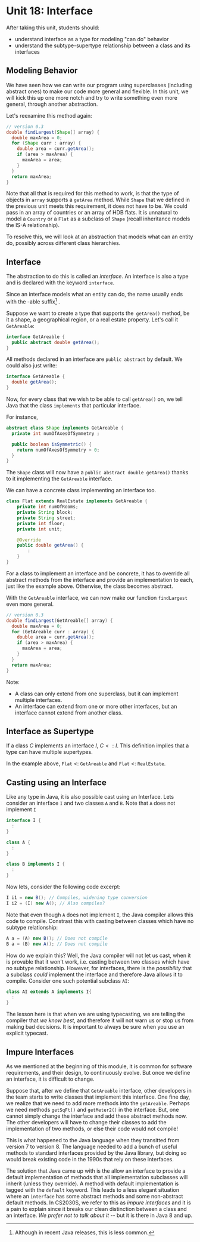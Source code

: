 # Unit 18: Interface

After taking this unit, students should:

- understand interface as a type for modeling "can do" behavior
- understand the subtype-supertype relationship between a class and its interfaces

## Modeling Behavior

We have seen how we can write our program using superclasses (including abstract ones) to make our code more general and flexible.  In this unit, we will kick this up one more notch and try to write something even more general, through another abstraction.

Let's reexamine this method again:
```Java
// version 0.3
double findLargest(Shape[] array) {
  double maxArea = 0;
  for (Shape curr : array) {
    double area = curr.getArea();
    if (area > maxArea) {
      maxArea = area;
    }
  }
  return maxArea;
}
```

Note that all that is required for this method to work, is that the type of objects in `array` supports a `getArea` method.  While `Shape` that we defined in the previous unit meets this requirement, it does not have to be.  We could pass in an array of countries or an array of HDB flats.  It is unnatural to model a `Country` or a `Flat` as a subclass of `Shape` (recall inheritance models the IS-A relationship).

To resolve this, we will look at an abstraction that models what can an entity do, possibly across different class hierarchies.

## Interface

The abstraction to do this is called an _interface_.  An interface is also a type and is declared with the keyword `interface`.

Since an interface models what an entity can do, the name usually ends with the -able suffix[^1] .

Suppose we want to create a type that supports the` getArea()` method, be it a shape, a geographical region, or a real estate property.  Let's call it `GetAreable`:
```Java
interface GetAreable {
  public abstract double getArea();
}
```

All methods declared in an interface are `public abstract` by default.  We could also just write:
```Java
interface GetAreable {
  double getArea();
}
```

Now, for every class that we wish to be able to call `getArea()` on, we tell Java that the class `implements` that particular interface.

For instance,
```Java
abstract class Shape implements GetAreable {
  private int numOfAxesOfSymmetry ;

  public boolean isSymmetric() {
    return numOfAxesOfSymmetry > 0;
  }
}
```

The `Shape` class will now have a `public abstract double getArea()` thanks to it implementing the `GetAreable` interface.

We can have a concrete class implementing an interface too.

```Java
class Flat extends RealEstate implements GetAreable {
	private int numOfRooms;
	private String block;
	private String street;
	private int floor;
	private int unit;

	@Override
	public double getArea() {
		:
	}
}
```

For a class to implement an interface and be concrete, it has to override all abstract methods from the interface and provide an implementation to each, just like the example above.  Otherwise, the class becomes abstract.

With the `GetAreable` interface, we can now make our function `findLargest` even more general.
```Java
// version 0.3
double findLargest(GetAreable[] array) {
  double maxArea = 0;
  for (GetAreable curr : array) {
    double area = curr.getArea();
    if (area > maxArea) {
      maxArea = area;
    }
  }
  return maxArea;
}
```

Note:

- A class can only extend from one superclass, but it can implement multiple interfaces.
- An interface can extend from one or more other interfaces, but an interface cannot extend from another class.

## Interface as Supertype

If a class $C$ implements an interface $I$, $C <: I$.   This definition implies that a type can have multiple supertypes.

In the example above, `Flat` <: `GetAreable` and `Flat` <: `RealEstate`.


## Casting using an Interface

Like any type in Java, it is also possible cast using an Interface. Lets consider an interface `I` and two classes `A` and `B`. Note that `A` does not implement `I`

```Java
interface I {
  :
}

class A {
  :
}

class B implements I {
  :
}
```

Now lets, consider the following code excerpt:

```Java
I i1 = new B(); // Compiles, widening type conversion
I i2 = (I) new A(); // Also compiles?
```

Note that even though `A` does not implement `I`, the Java compiler allows this code to compile. Constrast this with casting between classes which have no subtype relationship:

```Java
A a = (A) new B(); // Does not compile
B a = (B) new A(); // Does not compile
```

How do we explain this? Well, the Java compiler will not let us cast, when it is provable that it won't work, i.e. casting between two classes which have no subtype relationship. However, for interfaces, there is the *possibility* that a subclass *could* implement the interface and therefore Java allows it to compile. Consider one such potential subclass `AI`:

```Java
class AI extends A implements I{
  :
}
```

The lesson here is that when we are using typecasting, we are telling the compiler that *we know best*, and therefore it will not warn us or stop us from making bad decisions. It is important to always be sure when you use an explicit typecast.


## Impure Interfaces

As we mentioned at the beginning of this module, it is common for software requirements, and their design, to continuously evolve.  But once we define an interface, it is difficult to change.

Suppose that, after we define that `GetAreable` interface, other developers in the team starts to write classes that implement this interface.  One fine day, we realize that we need to add more methods into the `getAreable`.  Perhaps we need methods `getSqFt()` and `getMeter2()` in the interface.  But, one cannot simply change the interface and add these abstract methods now.  The other developers will have to change their classes to add the implementation of two methods, or else their code would not compile!

This is what happened to the Java language when they transitted from version 7 to version 8.  The language needed to add a bunch of useful methods to standard interfaces provided by the Java library, but doing so would break existing code in the 1990s that rely on these interfaces.

The solution that Java came up with is the allow an interface to provide a default implementation of methods that all implementation subclasses will inherit (unless they override).  A method with default implementation is tagged with the `default` keyword.  This leads to a less elegant situation where an `interface` has some abstract methods and some non-abstract default methods.  In CS2030S, we refer to this as _impure interfaces_ and it is a pain to explain since it breaks our clean distinction between a class and an interface.  _We prefer not to talk about it_ -- but it is there in Java 8 and up.

[^1]: Although in recent Java releases, this is less common.    
